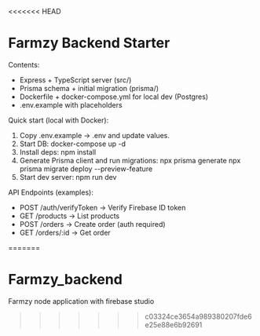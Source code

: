 <<<<<<< HEAD

Farmzy Backend Starter
======================

Contents:
- Express + TypeScript server (src/)
- Prisma schema + initial migration (prisma/)
- Dockerfile + docker-compose.yml for local dev (Postgres)
- .env.example with placeholders

Quick start (local with Docker):
1. Copy .env.example -> .env and update values.
2. Start DB:
   docker-compose up -d
3. Install deps:
   npm install
4. Generate Prisma client and run migrations:
   npx prisma generate
   npx prisma migrate deploy --preview-feature
5. Start dev server:
   npm run dev

API Endpoints (examples):
- POST /auth/verifyToken  -> Verify Firebase ID token
- GET  /products         -> List products
- POST /orders           -> Create order (auth required)
- GET  /orders/:id       -> Get order

=======
# Farmzy_backend
Farmzy node application with firebase studio 
>>>>>>> c03324ce3654a989380207fde6e25e88e6b92691
